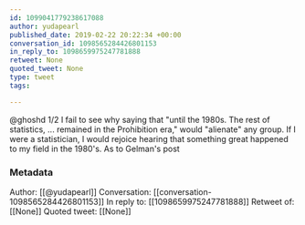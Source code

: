 ```yaml
---
id: 1099041779238617088
author: yudapearl
published_date: 2019-02-22 20:22:34 +00:00
conversation_id: 1098565284426801153
in_reply_to: 1098659975247781888
retweet: None
quoted_tweet: None
type: tweet
tags:

---
```


@ghoshd 1/2 
I fail to see why saying that "until the 1980s. The rest of statistics, ... remained in the Prohibition era," would "alienate" any group. If I were a statistician, I would rejoice hearing that something great happened to my field in the 1980's. As to Gelman's post

### Metadata

Author: [[@yudapearl]]
Conversation: [[conversation-1098565284426801153]]
In reply to: [[1098659975247781888]]
Retweet of: [[None]]
Quoted tweet: [[None]]
